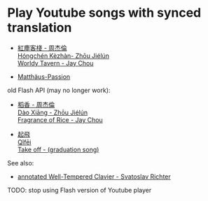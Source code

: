 Play Youtube songs with synced translation
===

* [紅塵客棧 - 周杰倫<br>
Hóngchén Kèzhàn- Zhōu Jiélún<br>
Worldy Tavern - Jay Chou](https://rawgit.com/kaicarver/ytplayer/master/hongchenkezhan.html)

* [Matthäus-Passion](https://rawgit.com/kaicarver/ytplayer/master/matthaus.html)

old Flash API (may no longer work):

* [稻香 - 周杰倫<br>
Dào Xiāng - Zhōu Jiélún<br>
Fragrance of Rice - Jay Chou](http://htmlpreview.github.io/?https://github.com/kaicarver/ytplayer/blob/master/index.html)

* [起飛<br>
Qǐfēi<br>
Take off - (graduation song)](https://rawgit.com/kaicarver/ytplayer/master/qifei.html)

See also:

* [annotated Well-Tempered Clavier - Svatoslav Richter](https://htmlpreview.github.io/?https://github.com/kaicarver/wtc/blob/master/wtc.html)

TODO: stop using Flash version of Youtube player
